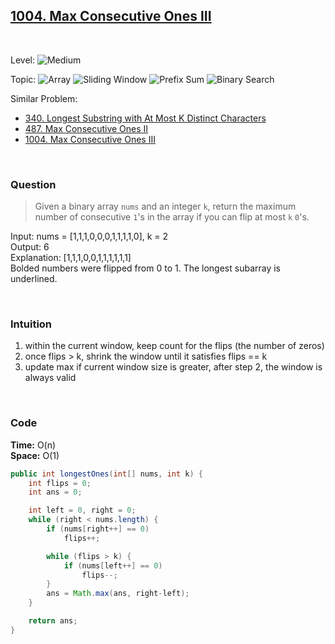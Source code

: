 ## [1004. Max Consecutive Ones III](https://leetcode.com/problems/max-consecutive-ones-iii/)

<br>

Level:
![Medium](https://img.shields.io/badge/-Medium-ff8000)

Topic:
![Array](https://img.shields.io/badge/-Array-66b3ff)
![Sliding Window](https://img.shields.io/badge/-Sliding_Window-9966ff)
![Prefix Sum](https://img.shields.io/badge/-Prefix_Sum-884dff)
![Binary Search](https://img.shields.io/badge/-Binary_Search-7733ff)

Similar Problem:

- [340. Longest Substring with At Most K Distinct Characters](0340.md)
- [487. Max Consecutive Ones II](0487.md)
- [1004. Max Consecutive Ones III](1004.md)

<br>

### Question

> Given a binary array `nums` and an integer `k`, return the maximum number of consecutive `1`'s in the array if you can flip at most `k` `0`'s.

Input: nums = [1,1,1,0,0,0,1,1,1,1,0], k = 2  
Output: 6  
Explanation: [1,1,1,0,0,1,1,1,1,1,1]  
Bolded numbers were flipped from 0 to 1. The longest subarray is underlined.

<br>

### Intuition

1. within the current window, keep count for the flips (the number of zeros)
2. once flips > k, shrink the window until it satisfies flips == k
3. update max if current window size is greater, after step 2, the window is always valid

<br>

### Code

**Time:** O(n)  
**Space:** O(1)

```java
public int longestOnes(int[] nums, int k) {
    int flips = 0;
    int ans = 0;

    int left = 0, right = 0;
    while (right < nums.length) {
        if (nums[right++] == 0)
            flips++;

        while (flips > k) {
            if (nums[left++] == 0)
                flips--;
        }
        ans = Math.max(ans, right-left);
    }

    return ans;
}
```

